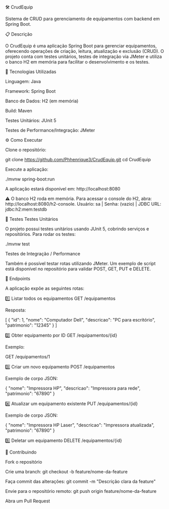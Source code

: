 🛠️ CrudEquip

Sistema de CRUD para gerenciamento de equipamentos com backend em Spring Boot.

📋 Descrição

O CrudEquip é uma aplicação Spring Boot para gerenciar equipamentos, oferecendo operações de criação, leitura, atualização e exclusão (CRUD).
O projeto conta com testes unitários, testes de integração via JMeter e utiliza o banco H2 em memória para facilitar o desenvolvimento e os testes.

🚀 Tecnologias Utilizadas

Linguagem: Java

Framework: Spring Boot

Banco de Dados: H2 (em memória)

Build: Maven

Testes Unitários: JUnit 5

Testes de Performance/Integração: JMeter

⚙️ Como Executar

Clone o repositório:

git clone https://github.com/Phhenrique3/CrudEquip.git
cd CrudEquip


Execute a aplicação:

./mvnw spring-boot:run


A aplicação estará disponível em: http://localhost:8080

⚠️ O banco H2 roda em memória. Para acessar o console do H2, abra: http://localhost:8080/h2-console.
Usuário: sa | Senha: (vazio) | JDBC URL: jdbc:h2:mem:testdb

🧪 Testes
Testes Unitários

O projeto possui testes unitários usando JUnit 5, cobrindo serviços e repositórios.
Para rodar os testes:

./mvnw test

Testes de Integração / Performance

Também é possível testar rotas utilizando JMeter. Um exemplo de script está disponível no repositório para validar POST, GET, PUT e DELETE.

📄 Endpoints

A aplicação expõe as seguintes rotas:

1️⃣ Listar todos os equipamentos
GET /equipamentos


Resposta:

[
{
"id": 1,
"nome": "Computador Dell",
"descricao": "PC para escritório",
"patrimonio": "12345"
}
]

2️⃣ Obter equipamento por ID
GET /equipamentos/{id}


Exemplo:

GET /equipamentos/1

3️⃣ Criar um novo equipamento
POST /equipamentos


Exemplo de corpo JSON:

{
"nome": "Impressora HP",
"descricao": "Impressora para rede",
"patrimonio": "67890"
}

4️⃣ Atualizar um equipamento existente
PUT /equipamentos/{id}


Exemplo de corpo JSON:

{
"nome": "Impressora HP Laser",
"descricao": "Impressora atualizada",
"patrimonio": "67890"
}

5️⃣ Deletar um equipamento
DELETE /equipamentos/{id}

📌 Contribuindo

Fork o repositório

Crie uma branch: git checkout -b feature/nome-da-feature

Faça commit das alterações: git commit -m "Descrição clara da feature"

Envie para o repositório remoto: git push origin feature/nome-da-feature

Abra um Pull Request